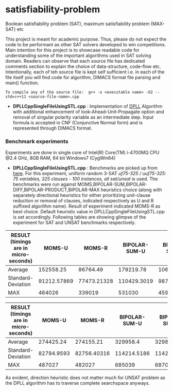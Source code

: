# satisfiability-problem
Boolean satisfiability problem (SAT), maximum satisfiability problem (MAX-SAT) etc

This project is meant for academic purpose. Thus, please do not expect the code to be performant as other SAT solvers developed to win competitions. Main intention for this project is to showcase readable code for understanding some of the important algorithms used in SAT solving domain. Readers can observe that each source file has dedicated comments section to explain the choice of data-structure, code-flow etc. Intentionally, each of teh source file is kept self sufficient i.e. in each of the file itself you will find code for algorithm, DIMACS format file parsing and main() function.

```To compile any of the source file:  g++ -o <executable name> -O2 --std=c++11 <source-file-name>.cpp ```

- **DPLLCppSingleFileUsingSTL.cpp** : Implementation of [DPLL](https://en.wikipedia.org/wiki/DPLL_algorithm) Algorithm with additional enhancement of look-Ahead-Unit-Propagate option and removal of singular polarity variable as an intermediate step. Input formula is accepted in CNF (Conjunctive Normal form) and is represented through DIMACS format.

### Benchmark experiments
Experiments are done in single core of Intel(R) Core(TM) i-4700MQ CPU @2.4 GHz, 8GB RAM, 64 bit Windows7 (CygWin64) 

- **DPLLCppSingleFileUsingSTL.cpp** : Benchmarks are picked up from [here](https://www.cs.ubc.ca/~hoos/SATLIB/benchm.html). For this experiment, uniform random 3-SAT *uf75-325 / uuf75-325: 75 variables, 325 clauses - 100 instances, all sat/unsat* is used. The benchmarks were run against MOMS,BIPOLAR-SUM,BIPOLAR-DIFF,BIPOLAR-PRODUCT,BIPOLAR-MAX heuristics choice (along with separately directional heuristics for either prioritizing unit-clause reduction or removal of clauses, indicated respectively as U and R suffixed algorithm name). Result of experiment indicated MOMS-R as best choice. Default heuristic value in DPLLCppSingleFileUsingSTL.cpp is set accordingly. Following tables are showing glimpse of the experiment for SAT and UNSAT benchmarks respectively.

|RESULT (timings are in micro-seconds) |MOMS-U	|MOMS-R	|BIPOLAR-SUM-U	|BIPOLAR-SUM-R	|BIPOLAR-DIFF-U	|BIPOLAR-DIFF-R	|BIPOLAR-PRODUCT-U	|BIPOLAR-PRODUCT-R	|BIPOLAR-MAX-U|	BIPOLAR-MAX-R|
|----|----|----|----|----|-----|----|----|-----|------|-------|
|Average	|152558.25	|86764.49	|179219.78	|106005.58	|2222266.61	|578982.62	|167039.11	|122296.57	|358540.05	|132837.14|
Standard-Deviation|91212.57869	|77473.21328	|110429.3019	|98794.14746	|1450788.913	|1008431.446	|108418.582	|115084.1983	|250385.5848	|158861.6208|
|MAX	|464026	|339019|	531030	|459026|	7025401|	6182353|	511029|	632036|	1551088|	719041|

|RESULT (timings are in micro-seconds) |MOMS-U	|MOMS-R	|BIPOLAR-SUM-U	|BIPOLAR-SUM-R	|BIPOLAR-DIFF-U	|BIPOLAR-DIFF-R	|BIPOLAR-PRODUCT-U	|BIPOLAR-PRODUCT-R	|BIPOLAR-MAX-U|	BIPOLAR-MAX-R|
|----|----|----|----|----|-----|----|----|-----|------|-------|
|Average	|274425.24	|274155.21	|329958.4	|329808.4	|4437793.41	|4436623.33	|326848.3	|326738.28	|535710.18	|536190.2|
Standard-Deviation|	82794.9593	|82756.40316	|114214.5186	|114283.0953	|2436453.04	|2435013.897	|115533.1071	|115238.8361|	201732.5983|	202200.4218|
|MAX	|487027	|482027	|685039	|687039	|12186697	|12189697	|768044	|759043	|1279073	|1278073|

As evident, direction heuristic does not matter much for UNSAT problem as the DPLL algorithm has to traverse complete searchspace anyways.


